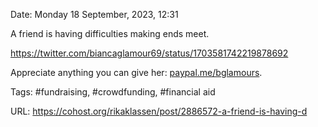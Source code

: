 Date: Monday 18 September, 2023, 12:31

A friend is having difficulties making ends meet.

https://twitter.com/biancaglamour69/status/1703581742219878692

Appreciate anything you can give her: [paypal.me/bglamours](https://paypal.me/bglamours).

Tags: #fundraising, #crowdfunding, #financial aid

URL: https://cohost.org/rikaklassen/post/2886572-a-friend-is-having-d
